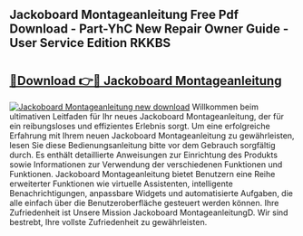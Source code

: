 ## Jackoboard Montageanleitung Free Pdf Download - Part-YhC New Repair Owner Guide - User Service Edition RKKBS

# <h2><a href="http://df88adq.blite.top/?on=Jackoboard+Montageanleitung">🔗Download 👉🔴 Jackoboard Montageanleitung</a></h2>

[![Jackoboard Montageanleitung new download](https://i.imgur.com/lujVjoI.png)](http://df88adq.blite.top/?on=Jackoboard+Montageanleitung)
Willkommen beim ultimativen Leitfaden für Ihr neues Jackoboard Montageanleitung, der für ein reibungsloses und effizientes Erlebnis sorgt. Um eine erfolgreiche Erfahrung mit Ihrem neuen Jackoboard Montageanleitung zu gewährleisten, lesen Sie diese Bedienungsanleitung bitte vor dem Gebrauch sorgfältig durch. Es enthält detaillierte Anweisungen zur Einrichtung des Produkts sowie Informationen zur Verwendung der verschiedenen Funktionen und Funktionen. Jackoboard Montageanleitung bietet Benutzern eine Reihe erweiterter Funktionen wie virtuelle Assistenten, intelligente Benachrichtigungen, anpassbare Widgets und automatisierte Aufgaben, die alle einfach über die Benutzeroberfläche gesteuert werden können. Ihre Zufriedenheit ist Unsere Mission Jackoboard MontageanleitungD. Wir sind bestrebt, Ihre vollste Zufriedenheit zu gewährleisten.
